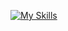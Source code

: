 [![My Skills](https://skillicons.dev/icons?i=js,html,css,php,jquery,bootstrap,tailwind,angular,vue,mysql,postgres,postman,react,go,grafana)](https://skillicons.dev)
